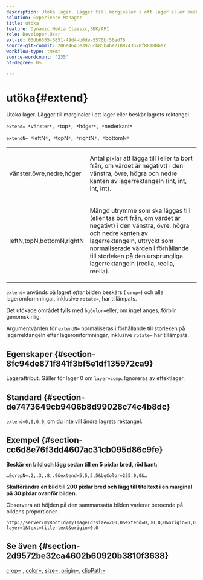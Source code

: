 ```yaml
---
description: Utöka lager. Lägger till marginaler i ett lager eller beskär lagrets rektangel.
solution: Experience Manager
title: utöka
feature: Dynamic Media Classic,SDK/API
role: Developer,User
exl-id: 03db6555-6851-49d4-b0de-5570bf56ad76
source-git-commit: 206e4643e3926cb85b4be2189743578f88180be7
workflow-type: tm+mt
source-wordcount: '235'
ht-degree: 0%

---
```


# utöka{#extend}

Utöka lager. Lägger till marginaler i ett lager eller beskär lagrets rektangel.

`extend= *`vänster`*, *`top`*, *`höger`*, *`nederkant`*`

`extendN= *`leftN`*, *`topN`*, *`rightN`*, *`bottomN`*`

<table id="simpletable_1DCCD469712B423C8154630127DC5F54"> 
 <tr class="strow"> 
  <td class="stentry"> <p><span class="codeph"> <span class="varname"> vänster,övre,nedre,höger</span></span> </p></td> 
  <td class="stentry"> <p>Antal pixlar att lägga till (eller ta bort från, om värdet är negativt) i den vänstra, övre, högra och nedre kanten av lagerrektangeln (int, int, int, int). </p></td> 
 </tr> 
 <tr class="strow"> 
  <td class="stentry"> <p><span class="codeph"> <span class="varname"> leftN,topN,bottomN,rightN</span></span> </p></td> 
  <td class="stentry"> <p>Mängd utrymme som ska läggas till (eller tas bort från, om värdet är negativt) i den vänstra, övre, högra och nedre kanten av lagerrektangeln, uttryckt som normaliserade värden i förhållande till storleken på den ursprungliga lagerrektangeln (reella, reella, reella). </p></td> 
 </tr> 
</table>

`extend=` används på lagret *efter* bilden beskärs ( `crop=`) och alla lageromformningar, inklusive `rotate=`, har tillämpats.

Det utökade området fylls med `bgColor=`eller, om inget anges, förblir genomskinlig.

Argumentvärden för `extendN=` normaliseras i förhållande till storleken på lagerrektangeln efter lageromformningar, inklusive `rotate=` har tillämpats.

## Egenskaper {#section-8fc94de871f841f3bf5e1df135972ca9}

Lagerattribut. Gäller för lager 0 om `layer=comp`. Ignoreras av effektlager.

## Standard {#section-de7473649cb9406b8d99028c74c4b8dc}

`extend=0,0,0,0`, om du inte vill ändra lagrets rektangel.

## Exempel {#section-cc6d8e76f3dd4607ac31cb095d86c9fe}

**Beskär en bild och lägg sedan till en 5 pixlar bred, röd kant:**

`…&cropN=.2,.3,.8,.9&extend=5,5,5,5&bgColor=255,0,0&…`

**Skalförändra en bild till 200 pixlar bred och lägg till titeltext i en marginal på 30 pixlar ovanför bilden.**

Observera att höjden på den sammansatta bilden varierar beroende på bildens proportioner.

`http://server/myRootId/myImageId?size=200,0&extend=0,30,0,0&origin=0,0 layer=1&text=title-text&origin=0,0`

## Se även {#section-2d9572be32ca4602b60920b3810f3638}

[crop=](../../../../../is-api/http-ref/image-serving-api-ref/c-http-protocol-reference/c-command-reference/r-crop.md#reference-6fd0f6399966446ab4425ce050572eab) , [color=](/help/aem-is-ir-api/is-api/http-ref/image-serving-api-ref/c-http-protocol-reference/c-data-types/r-is-http-color.md), [size=](../../../../../is-api/http-ref/image-serving-api-ref/c-http-protocol-reference/c-data-types/r-size.md#reference-04d383f32c7b4003bed9978cb854747b), [origin=](../../../../../is-api/http-ref/image-serving-api-ref/c-http-protocol-reference/c-command-reference/r-origin.md#reference-e11c7ac06e2240cc884c3fec98f05138), [clipPath=](../../../../../is-api/http-ref/image-serving-api-ref/c-http-protocol-reference/c-command-reference/r-clippath.md#reference-8139b1b52dc54749b51b109521ddf83d)
